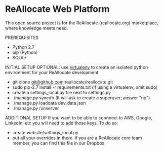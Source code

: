ReAllocate Web Platform 
============================
This open source project is for the ReAllocate (reallocate.org) marketplace, where knowledge meets need.

PREREQUISITES

- Python 2.7
- pip (Python)
- SQLite

INITIAL SETUP
OPTIONAL: use [virtualenv](http://www.virtualenv.org/) to create an isolated python environment for your ReAllocate development

- git clone git@github.com:reallocate/reallocate.git
- sudo pip-2.7 install -r requirements.txt (if using a virtualenv, omit sudo)
- create a settings_local.py file next to settings.py
- ./manage.py syncdb (It will ask to create a superuser; answer "no")
- ./manage.py loaddata dev_data.json
- ./manage.py runserver

ADDITIONAL SETUP
If you want to be able to connnect to AWS, Google, LinkedIn, etc you will need to add those keys. To do so:

- create website/settings_local.py
- put all your overrides in there.  if you are a ReAllocate core team member, you can find this file in our Dropbox
